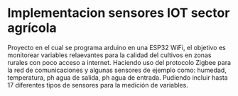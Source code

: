# Implementacion sensores IOT sector agrícola
Proyecto en el cual se programa arduino en una ESP32 WiFi, el objetivo es monitorear variables relaevantes para la calidad del cultivos en zonas rurales con poco acceso a internet. 
Haciendo uso del protocolo Zigbee para la red de comunicaciones y algunas sensores de ejemplo como: humedad, temperatura, ph agua de salida, ph agua de entrada. 
Pudiendo incluir hasta 17 diferentes tipos de sensores para la medición de variables.
